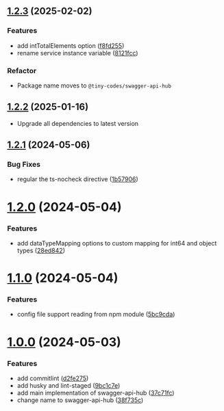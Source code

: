 ## [1.2.3](https://github.com/shijistar/swagger-api-hub/compare/1.2.2...1.2.3) (2025-02-02)

### Features

- add intTotalElements option ([f8fd255](https://github.com/shijistar/swagger-api-hub/commit/f8fd25502fb2ea2ecbadeb029151f829a84920e6))
- rename service instance variable ([8121fcc](https://github.com/shijistar/swagger-api-hub/commit/8121fcc2e537123d25a72d8b33725e23422dc021))

### Refactor

- Package name moves to `@tiny-codes/swagger-api-hub`

## [1.2.2](https://github.com/shijistar/swagger-api-hub/compare/1.2.1...1.2.2) (2025-01-16)

- Upgrade all dependencies to latest version

## [1.2.1](https://github.com/shijistar/swagger-api-hub/compare/v1.2.0...v1.2.1) (2024-05-06)

### Bug Fixes

- regular the ts-nocheck directive ([1b57906](https://github.com/shijistar/swagger-api-hub/commit/1b579068d6fb3ff5285e2f4cfec80705ef581f55))

# [1.2.0](https://github.com/shijistar/swagger-api-hub/compare/v1.1.0...v1.2.0) (2024-05-04)

### Features

- add dataTypeMapping options to custom mapping for int64 and object types ([28ed842](https://github.com/shijistar/swagger-api-hub/commit/28ed842fd8f8a7a444abcbf37acaa6999a8a3dc1))

# [1.1.0](https://github.com/shijistar/swagger-api-hub/compare/v1.0.0...v1.1.0) (2024-05-04)

### Features

- config file support reading from npm module ([5bc9cda](https://github.com/shijistar/swagger-api-hub/commit/5bc9cdae5985099fbda60255e36b0ae202575579))

# [1.0.0](https://github.com/shijistar/swagger-api-hub/compare/37c71fc1a934ad901c6de7da68bc145e2d12817d...v1.0.0) (2024-05-03)

### Features

- add commitlint ([d2fe275](https://github.com/shijistar/swagger-api-hub/commit/d2fe275d8296913a395eefdd53974722aa74af90))
- add husky and lint-staged ([9bc1c7e](https://github.com/shijistar/swagger-api-hub/commit/9bc1c7ef913ee079a7acff05ef6e50abc9b9016c))
- add main implementation of swagger-api-hub ([37c71fc](https://github.com/shijistar/swagger-api-hub/commit/37c71fc1a934ad901c6de7da68bc145e2d12817d))
- change name to swagger-api-hub ([38f735c](https://github.com/shijistar/swagger-api-hub/commit/38f735cf19f903ddb47d331a1d11df2e9fc4e8b2))
